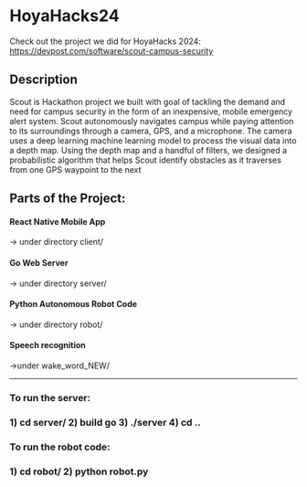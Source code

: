 # HoyaHacks24

Check out the project we did for HoyaHacks 2024:
https://devpost.com/software/scout-campus-security

<h2>Description</h2>
Scout is Hackathon project we built with goal of tackling the demand and need for campus security in the form of an inexpensive, mobile emergency alert system. Scout autonomously navigates campus while paying attention to its surroundings through a camera, GPS, and a microphone. The camera uses a deep learning machine learning model to process the visual data into a depth map. Using the depth map and a handful of filters, we designed a probabilistic algorithm that helps Scout identify obstacles as it traverses from one GPS waypoint to the next

<h2>Parts of the Project:</h2>
<h4>React Native Mobile App</h4>-> under directory client/
<h4>Go Web Server</h4>-> under directory server/
<h4>Python Autonomous Robot Code</h4>-> under directory robot/
<h4>Speech recognition</h4>
->under wake_word_NEW/
<hr>

<h3>To run the server:<h3>
1) cd server/
2) build go
3) ./server
4) cd ..

<h3>To run the robot code:<h3>
1) cd robot/
2) python robot.py
